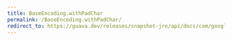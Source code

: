 ```yaml
---
title: BaseEncoding.withPadChar
permalink: /BaseEncoding.withPadChar/
redirect_to: https://guava.dev/releases/snapshot-jre/api/docs/com/google/common/io/BaseEncoding.html#withPadChar-char-
---
```

